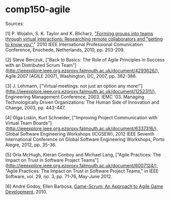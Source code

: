 # comp150-agile
Sources:

[1] P. Wojahn, S. K. Taylor and K. Blicharz, ["Forming groups into teams through virtual interactions: Researching remote collaborators and “getting to know you”](http://ieeexplore.ieee.org.ezproxy.falmouth.ac.uk/document/5530009/)," 2010 IEEE International Professional Comunication Conference, Enschede, Netherlands, 2010, pp. 203-209.

[2] Steve Berczuk, ["Back to Basics: The Role of Agile Principles in Success with an Distributed Scrum Team"] (http://ieeexplore.ieee.org.ezproxy.falmouth.ac.uk/document/4293626/), Agile 2007 (AGILE 2007), Washington, DC, 2007, pp. 382-388.

[3] J. Lehmann, ["Virtual meetings: not just an option any more!"] (http://ieeexplore.ieee.org.ezproxy.falmouth.ac.uk/document/1252311/), Engineering Management Conference, 2003. IEMC '03. Managing Technologically Driven Organizations: The Human Side of Innovation and Change, 2003, pp. 443-447.

[4] Olga Liskin, Kurt Schneider, ["Improving Project Communication with Virtual Team Boards"] (http://ieeexplore.ieee.org.ezproxy.falmouth.ac.uk/document/6337316/), Global Software Engineering Workshops (ICGSEW), 2012 IEEE Seventh International Conference on Global Software Engineering Workshops, Porto Alegre, 2012, pp. 35-36.

[5] Orla McHugh, Kieran Conboy and Michael Lang, ["Agile Practices: The Impact on Trust in Software Project Teams"] (http://ieeexplore.ieee.org.ezproxy.falmouth.ac.uk/document/6007124/), "Agile Practices: The Impact on Trust in Software Project Teams," in IEEE Software, vol. 29, no. 3, pp. 71-76, May-June 2012.

[6] André Godoy, Ellen Barbosa, [Game-Scrum: An Approach to Agile Game Development](http://sbgames.org/papers/sbgames10/computing/short/Computing_short19.pdf), 2010.
